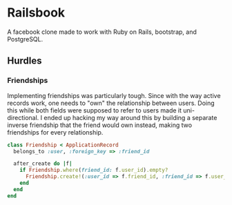 # Railsbook
A facebook clone made to work with Ruby on Rails, bootstrap, and PostgreSQL.

## Hurdles

### Friendships
Implementing friendships was particularly tough. Since with the way active records work, one needs to "own" the relationship between users. Doing this while both fields were supposed to refer to users made it uni-directional. I ended up hacking my way around this by building a separate inverse friendship that the friend would own instead, making two friendships for every relationship.

```ruby
class Friendship < ApplicationRecord
  belongs_to :user, :foreign_key => :friend_id

  after_create do |f|
    if Friendship.where(friend_id: f.user_id).empty?
      Friendship.create!(:user_id => f.friend_id, :friend_id => f.user_id)
    end
  end
end
```